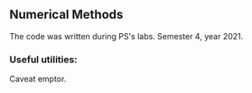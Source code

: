 ## Numerical Methods

The code was written during PS's labs.
Semester 4, year 2021.

### Useful utilities:



Caveat emptor.